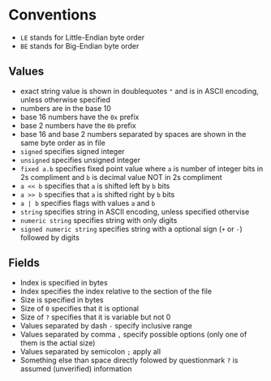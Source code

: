 # Conventions

- `LE` stands for Little-Endian byte order
- `BE` stands for Big-Endian byte order

## Values
- exact string value is shown in doublequotes `"` and is in ASCII encoding, unless otherwise specified
- numbers are in the base 10
- base 16 numbers have the `0x` prefix
- base 2 numbers have the `0b` prefix
- base 16 and base 2 numbers separated by spaces are shown in the same byte order as in file
- `signed` specifies signed integer
- `unsigned` specifies unsigned integer
- `fixed a.b` specifies fixed point value where `a` is number of integer bits in 2s compliment and `b` is decimal value NOT in 2s compliment
- `a << b` specifies that `a` is shifted left by `b` bits
- `a >> b` specifies that `a` is shifted right by `b` bits
- `a | b` specifies flags with values `a` and `b`
- `string` specifies string in ASCII encoding, unless specified othervise
- `numeric string` specifies string with only digits
- `signed numeric string` specifies string with a optional sign (`+` or `-`) followed by digits

## Fields
- Index is specified in bytes
- Index specifies the index relative to the section of the file
- Size is specified in bytes
- Size of `0` specifies that it is optional
- Size of `?` specifies that it is variable but not 0
- Values separated by dash `-` specify inclusive range
- Values separated by comma `,` specify possible options (only one of them is the actial size)
- Values separated by semicolon `;` apply all
- Something else than space directly folowed by questionmark `?` is assumed (unverified) information